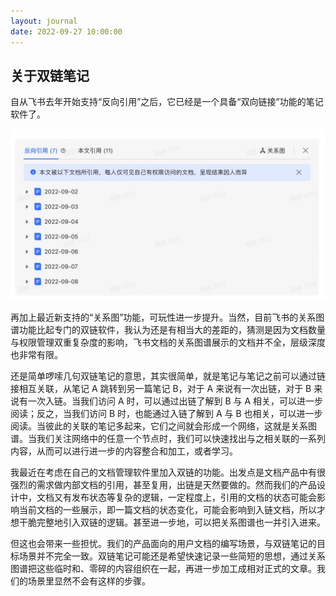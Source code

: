 ```yaml
---
layout: journal
date: 2022-09-27 10:00:00
---
```


## 关于双链笔记

自从飞书去年开始支持“反向引用”之后，它已经是一个具备“双向链接”功能的笔记软件了。

![](images/link.png)

再加上最近新支持的“关系图”功能，可玩性进一步提升。当然，目前飞书的关系图谱功能比起专门的双链软件，我认为还是有相当大的差距的，猜测是因为文档数量与权限管理双重复杂度的影响，飞书文档的关系图谱展示的文档并不全，层级深度也非常有限。

还是简单啰嗦几句双链笔记的意思，其实很简单，就是笔记与笔记之前可以通过链接相互关联，从笔记 A 跳转到另一篇笔记 B，对于 A 来说有一次出链，对于 B 来说有一次入链。当我们访问 A 时，可以通过出链了解到 B 与 A 相关，可以进一步阅读；反之，当我们访问 B 时，也能通过入链了解到 A 与 B 也相关，可以进一步阅读。当彼此的关联的笔记多起来，它们之间就会形成一个网络，这就是关系图谱。当我们关注网络中的任意一个节点时，我们可以快速找出与之相关联的一系列内容，从而可以进行进一步的内容整合和加工，或者学习。

我最近在考虑在自己的文档管理软件里加入双链的功能。出发点是文档产品中有很强烈的需求做内部文档的引用，甚至复用，出链是天然要做的。然而我们的产品设计中，文档又有发布状态等复杂的逻辑，一定程度上，引用的文档的状态可能会影响当前文档的一些展示，即一篇文档的状态变化，可能会影响到入链文档，所以才想干脆完整地引入双链的逻辑。甚至进一步地，可以把关系图谱也一并引入进来。

但这也会带来一些担忧。我们的产品面向的用户文档的编写场景，与双链笔记的目标场景并不完全一致。双链笔记可能还是希望快速记录一些简短的思想，通过关系图谱把这些临时和、零碎的内容组织在一起，再进一步加工成相对正式的文章。我们的场景里显然不会有这样的步骤。
